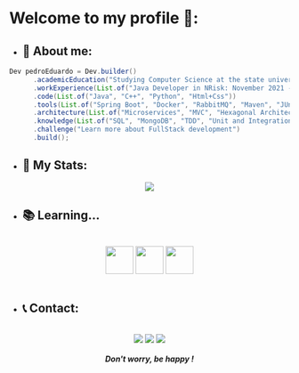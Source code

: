# Welcome to my profile 👋:
- ## 📌 About me:
```Java
Dev pedroEduardo = Dev.builder()
      .academicEducation("Studying Computer Science at the state university of Londrina - UEL")
      .workExperience(List.of("Java Developer in NRisk: November 2021 - July 2023", "Game Developer in FirepotGaming: August 2023 - Now "))
      .code(List.of("Java", "C++", "Python", "Html+Css"))
      .tools(List.of("Spring Boot", "Docker", "RabbitMQ", "Maven", "JUnit"))
      .architecture(List.of("Microservices", "MVC", "Hexagonal Architecture", "API REST", "WebService-SOAP"))
      .knowledge(List.of("SQL", "MongoDB", "TDD", "Unit and Integration Test"))
      .challenge("Learn more about FullStack development")
      .build();
```  
- ## 🧮 My Stats:  
<div align="center">
  <img src="https://github-readme-streak-stats.herokuapp.com?user=PedroEduardoGA&theme=vision-friendly-dark&hide_border=true&border_radius=5&date_format=n%2Fj%5B%2FY%5D&mode=weekly&card_width=500">
</div>
  
- ## 📚 Learning...
<br>
<div align="center">  
  <img src="https://cdn.jsdelivr.net/gh/devicons/devicon/icons/javascript/javascript-original.svg" width="50" height="50" />
  <img src="https://cdn.jsdelivr.net/gh/devicons/devicon/icons/angularjs/angularjs-original.svg" width="50" height="50" />
  <img src="https://cdn.jsdelivr.net/gh/devicons/devicon/icons/typescript/typescript-original.svg" width="50" height="50" />
</div>
<br>

- ## 📞 Contact:
<br>
<div align="center"> 
  <a href="https://www.instagram.com/pedro.garbossa" target="_blank"><img src="https://img.shields.io/badge/-Instagram-%23E4405F?style=for-the-badge&logo=instagram&logoColor=white" target="_blank"></a>
  <a href = "mailto:pedroeduardo1604@gmail.com"><img src="https://img.shields.io/badge/-Gmail-%23333?style=for-the-badge&logo=gmail&logoColor=white" target="_blank"></a>
  <a href="https://www.linkedin.com/in/pedrogarbossa-16042001/" target="_blank"><img src="https://img.shields.io/badge/-LinkedIn-%230077B5?style=for-the-badge&logo=linkedin&logoColor=white" target="_blank"></a> 
</div>
<br>
<div align="center"> 
  <b><i>Don't worry, be happy !</b></i>
</div>

